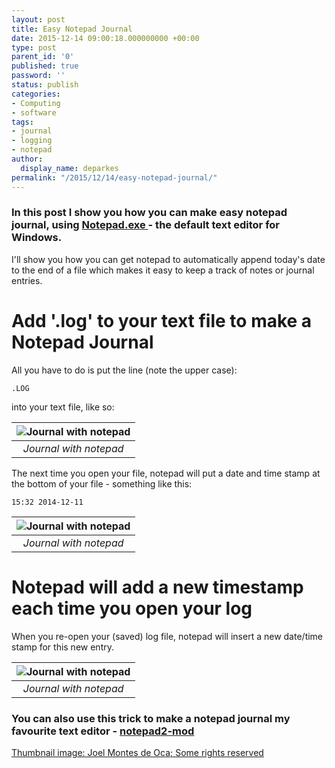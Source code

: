 ```yaml
---
layout: post
title: Easy Notepad Journal
date: 2015-12-14 09:00:18.000000000 +00:00
type: post
parent_id: '0'
published: true
password: ''
status: publish
categories:
- Computing
- software
tags:
- journal
- logging
- notepad
author:
  display_name: deparkes
permalink: "/2015/12/14/easy-notepad-journal/"
---
```

<h3>In this post I show you how you can make easy notepad journal, using <a href="https://en.wikipedia.org/wiki/Notepad_%28software%29">Notepad.exe </a>- the default text editor for Windows.</h3>
I'll show you how you can get notepad to automatically append today's date to the end of a file which makes it easy to keep a track of notes or journal entries.
<h1>Add '.log' to your text file to make a Notepad Journal</h1>
All you have to do is put the line (note the upper case):

```
.LOG
```
into your text file, like so:

| ![Journal with notepad]({{site.baseurl}}/assets/2015/12/Log1.png) |
|:--:|
| *Journal with notepad* |

The next time you open your file, notepad will put a date and time stamp at the bottom of your file - something like this:
```
15:32 2014-12-11
```

| ![Journal with notepad]({{site.baseurl}}/assets/2015/12/Log2.png) |
|:--:|
| *Journal with notepad* |

<h1>Notepad will add a new timestamp each time you open your log</h1>
When you re-open your (saved) log file, notepad will insert a new date/time stamp for this new entry.

| ![Journal with notepad]({{site.baseurl}}/assets/2015/12/Log3.png) |
|:--:|
| *Journal with notepad* |

<h3>You can also use this trick to make a notepad journal my favourite text editor - <a href="https://xhmikosr.github.io/notepad2-mod/">notepad2-mod</a>
</h3>
<div class="attribution-info">
<a class="owner-name truncate" title="Go to Joel Montes de Oca's photostream" href="https://www.flickr.com/photos/joelmontes/" data-rapid_p="37" data-track="attributionNameClick">Thumbnail image: Joel Montes de Oca; </a><a class="photo-license-url" href="https://creativecommons.org/licenses/by-sa/2.0/" target="_newtab" rel="license cc:license" data-rapid_p="46">Some rights reserved</a><a class="owner-name truncate" title="Go to Joel Montes de Oca's photostream" href="https://www.flickr.com/photos/joelmontes/" data-rapid_p="37" data-track="attributionNameClick">
</a>
<div id="yui_3_16_0_1_1449005248656_15629" class="view follow-view clear-float photo-attribution"></div>
</div>
